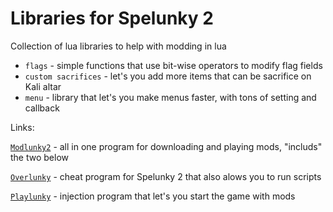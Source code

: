 # Libraries for Spelunky 2

Collection of lua libraries to help with modding in lua

- `flags` - simple functions that use bit-wise operators to modify flag fields
- `custom sacrifices` - let's you add more items that can be sacrifice on Kali altar
- `menu` - library that let's you make menus faster, with tons of setting and callback

Links:

[`Modlunky2`](https://github.com/spelunky-fyi/modlunky2) - all in one program for downloading and playing mods, "includs" the two below

[`Overlunky`](https://github.com/spelunky-fyi/overlunky) - cheat program for Spelunky 2 that also alows you to run scripts

[`Playlunky`](https://github.com/spelunky-fyi/Playlunky) - injection program that let's you start the game with mods
